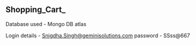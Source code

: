## Shopping_Cart_


 Database used - Mongo DB atlas

Login details - Snigdha.Singh@geminisolutions.com
password - SSss@667
